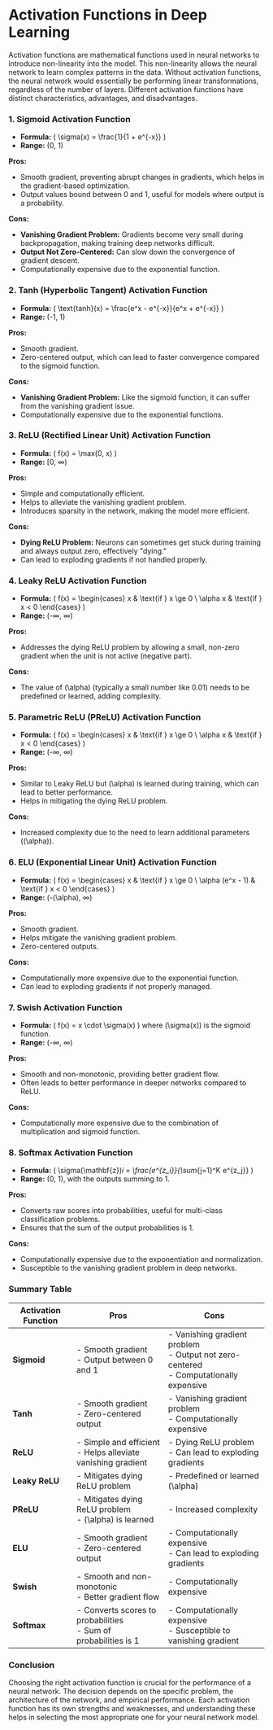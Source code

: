 # Activation Functions in Deep Learning

Activation functions are mathematical functions used in neural networks to introduce non-linearity into the model. This non-linearity allows the neural network to learn complex patterns in the data. Without activation functions, the neural network would essentially be performing linear transformations, regardless of the number of layers. Different activation functions have distinct characteristics, advantages, and disadvantages.

### 1. **Sigmoid Activation Function**

- **Formula:** \( \sigma(x) = \frac{1}{1 + e^{-x}} \)
- **Range:** (0, 1)

**Pros:**
- Smooth gradient, preventing abrupt changes in gradients, which helps in the gradient-based optimization.
- Output values bound between 0 and 1, useful for models where output is a probability.

**Cons:**
- **Vanishing Gradient Problem:** Gradients become very small during backpropagation, making training deep networks difficult.
- **Output Not Zero-Centered:** Can slow down the convergence of gradient descent.
- Computationally expensive due to the exponential function.

### 2. **Tanh (Hyperbolic Tangent) Activation Function**

- **Formula:** \( \text{tanh}(x) = \frac{e^x - e^{-x}}{e^x + e^{-x}} \)
- **Range:** (-1, 1)

**Pros:**
- Smooth gradient.
- Zero-centered output, which can lead to faster convergence compared to the sigmoid function.

**Cons:**
- **Vanishing Gradient Problem:** Like the sigmoid function, it can suffer from the vanishing gradient issue.
- Computationally expensive due to the exponential functions.

### 3. **ReLU (Rectified Linear Unit) Activation Function**

- **Formula:** \( f(x) = \max(0, x) \)
- **Range:** [0, ∞)

**Pros:**
- Simple and computationally efficient.
- Helps to alleviate the vanishing gradient problem.
- Introduces sparsity in the network, making the model more efficient.

**Cons:**
- **Dying ReLU Problem:** Neurons can sometimes get stuck during training and always output zero, effectively "dying."
- Can lead to exploding gradients if not handled properly.

### 4. **Leaky ReLU Activation Function**

- **Formula:** \( f(x) = \begin{cases} 
x & \text{if } x \ge 0 \\
\alpha x & \text{if } x < 0
\end{cases} \)
- **Range:** (-∞, ∞)

**Pros:**
- Addresses the dying ReLU problem by allowing a small, non-zero gradient when the unit is not active (negative part).

**Cons:**
- The value of \(\alpha\) (typically a small number like 0.01) needs to be predefined or learned, adding complexity.

### 5. **Parametric ReLU (PReLU) Activation Function**

- **Formula:** \( f(x) = \begin{cases} 
x & \text{if } x \ge 0 \\
\alpha x & \text{if } x < 0
\end{cases} \)
- **Range:** (-∞, ∞)

**Pros:**
- Similar to Leaky ReLU but \(\alpha\) is learned during training, which can lead to better performance.
- Helps in mitigating the dying ReLU problem.

**Cons:**
- Increased complexity due to the need to learn additional parameters (\(\alpha\)).

### 6. **ELU (Exponential Linear Unit) Activation Function**

- **Formula:** \( f(x) = \begin{cases} 
x & \text{if } x \ge 0 \\
\alpha (e^x - 1) & \text{if } x < 0
\end{cases} \)
- **Range:** (-\(\alpha\), ∞)

**Pros:**
- Smooth gradient.
- Helps mitigate the vanishing gradient problem.
- Zero-centered outputs.

**Cons:**
- Computationally more expensive due to the exponential function.
- Can lead to exploding gradients if not properly managed.

### 7. **Swish Activation Function**

- **Formula:** \( f(x) = x \cdot \sigma(x) \) where \(\sigma(x)\) is the sigmoid function.
- **Range:** (-∞, ∞)

**Pros:**
- Smooth and non-monotonic, providing better gradient flow.
- Often leads to better performance in deeper networks compared to ReLU.

**Cons:**
- Computationally more expensive due to the combination of multiplication and sigmoid function.

### 8. **Softmax Activation Function**

- **Formula:** \( \sigma(\mathbf{z})_i = \frac{e^{z_i}}{\sum_{j=1}^K e^{z_j}} \)
- **Range:** (0, 1), with the outputs summing to 1.

**Pros:**
- Converts raw scores into probabilities, useful for multi-class classification problems.
- Ensures that the sum of the output probabilities is 1.

**Cons:**
- Computationally expensive due to the exponentiation and normalization.
- Susceptible to the vanishing gradient problem in deep networks.

### Summary Table

| **Activation Function** | **Pros** | **Cons** |
|-------------------------|----------|----------|
| **Sigmoid** | - Smooth gradient <br> - Output between 0 and 1 | - Vanishing gradient problem <br> - Output not zero-centered <br> - Computationally expensive |
| **Tanh** | - Smooth gradient <br> - Zero-centered output | - Vanishing gradient problem <br> - Computationally expensive |
| **ReLU** | - Simple and efficient <br> - Helps alleviate vanishing gradient | - Dying ReLU problem <br> - Can lead to exploding gradients |
| **Leaky ReLU** | - Mitigates dying ReLU problem | - Predefined or learned \(\alpha\) |
| **PReLU** | - Mitigates dying ReLU problem <br> - \(\alpha\) is learned | - Increased complexity |
| **ELU** | - Smooth gradient <br> - Zero-centered output | - Computationally expensive <br> - Can lead to exploding gradients |
| **Swish** | - Smooth and non-monotonic <br> - Better gradient flow | - Computationally expensive |
| **Softmax** | - Converts scores to probabilities <br> - Sum of probabilities is 1 | - Computationally expensive <br> - Susceptible to vanishing gradient |

### Conclusion

Choosing the right activation function is crucial for the performance of a neural network. The decision depends on the specific problem, the architecture of the network, and empirical performance. Each activation function has its own strengths and weaknesses, and understanding these helps in selecting the most appropriate one for your neural network model.